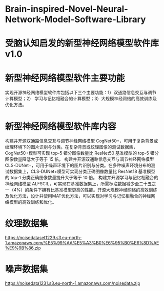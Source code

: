 # Brain-inspired-Novel-Neural-Network-Model-Software-Library
# 受脑认知启发的新型神经网络模型软件库v1.0 

# 新型神经网络模型软件主要功能
实现开源神经网络模型软件库包括以下三个主要功能：1）双通路信息交互与调节计算模型；2） 学习与记忆相融合的计算模型；3）大规模神经网络的高效训练及优化方法。

# 新型神经网络模型软件库内容
构建并开源双通路信息交互与调节神经网络模型 CogNet50+，可用于复杂背景或纹理环境下的图片识别与分类。在复杂背景或纹理图像的测试数据集，CogNet50+模型可实现 top-5 错分图像数量比 ResNet50 基准模型的 top-5 错分图像数量降低大于等于 15 倍。
构建并开源双通路信息交互与调节神经网络模型 CLS-DUNet+，可用于噪声环境下的图片识别与分类。在多种噪声环境分布的测试数据集上，CLS-DUNet+模型可实现分类正确图像数量比 ResNet18 基准模型的 top-1 分类正确图像数量提升大于等于 10 倍。
构建并开源学习与记忆相融合的神经网络模型 ALFSCIL，可实现在基准数据集上，所需标注数据减少至二十五之一（4%）的条件下拥有比基准模型更高的性能。开源大规模神经网络的高效训练及优化方法，设计并使用MAT优化方法，可以实现对学习与记忆相融合的神经网络模型的高效训练和优化。

# 纹理数据集
https://noisedataset1229.s3.eu-north-1.amazonaws.com/%E5%99%AA%E5%A3%B0%E6%95%B0%E6%8D%AE%E9%9B%86.zip

# 噪声数据集
https://noisedata1231.s3.eu-north-1.amazonaws.com/noisedata.zip
